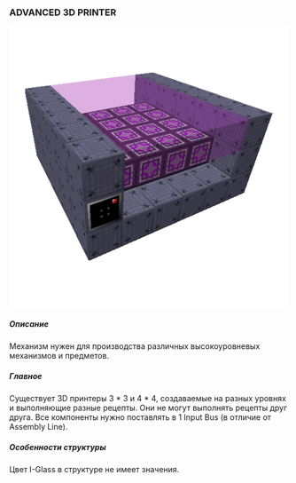### ADVANCED 3D PRINTER

![LOGO](media/gregtech/Adv3DPrint.png)

##### Описание

Механизм нужен для производства различных высокоуровневых механизмов и предметов.

##### Главное

Существует 3D принтеры 3 * 3 и 4 * 4, создаваемые на разных уровнях и выполняющие разные рецепты. Они не могут выполнять рецепты друг друга.
Все компоненты нужно поставлять в 1 Input Bus (в отличие от Assembly Line).

##### Особенности структуры

Цвет I-Glass в структуре не имеет значения.
